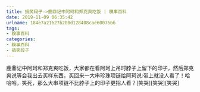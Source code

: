 ```yaml
---
title: 搞笑段子->鹿鼎记中阿珂和郑克爽吃饭 | 糗事百科
date: 2019-11-09 06:35:42
urlname: 184e7a21627b208d128408cae60076b6
tags: 
- 糗事百科
categories:
- 糗事百科
- 搞笑段子
---
```

鹿鼎记中阿珂和郑克爽吃饭，大家都在看阿珂上吊时脖子上留下的印子，然后郑克爽说等会我出去买样东西，买回来一大串珍珠项链给阿珂说:带上就没人看了！哈哈哈，笑死，那么大串项链不比脖子上的印子更招人看？[笑哭][笑哭][笑哭]


